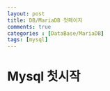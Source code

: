 ```yaml
---
layout: post
title: DB/MariaDB 첫페이지 
comments: true 
categories : [DataBase/MariaDB]
tags: [mysql]
---
```


# Mysql 첫시작